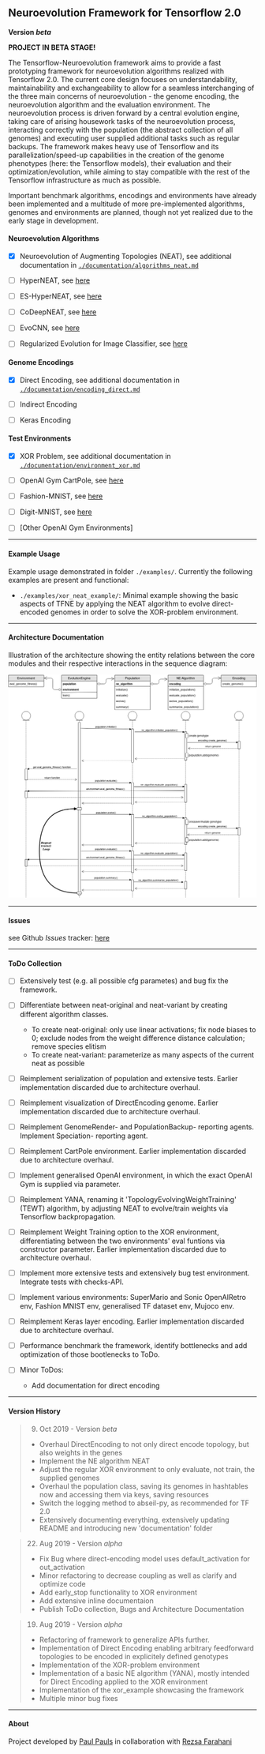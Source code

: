 ## Neuroevolution Framework for Tensorflow 2.0 ##

**Version _beta_**

**PROJECT IN BETA STAGE!**

The Tensorflow-Neuroevolution framework aims to provide a fast prototyping framework for neuroevolution algorithms realized with Tensorflow 2.0. The current core design focuses on understandability, maintainability and exchangeability to allow for a seamless interchanging of the three main concerns of neuroevolution - the genome encoding, the neuroevolution algorithm and the evaluation environment. The neuroevolution process is driven forward by a central evolution engine, taking care of arising housework tasks of the neuroevolution process, interacting correctly with the population (the abstract collection of all genomes) and executing user supplied additional tasks such as regular backups.
The framework makes heavy use of Tensorflow and its parallelization/speed-up capabilities in the creation of the genome phenotypes (here: the Tensorflow models), their evaluation and their optimization/evolution, while aiming to stay compatible with the rest of the Tensorflow infrastructure as much as possible.

Important benchmark algorithms, encodings and environments have already been implemented and a multitude of more pre-implemented algorithms, genomes and environments are planned, though not yet realized due to the early stage in development.

#### Neuroevolution Algorithms ####

* [X] Neuroevolution of Augmenting Topologies (NEAT), see additional documentation in [`./documentation/algorithms_neat.md`](https://github.com/PaulPauls/Tensorflow-Neuroevolution/blob/master/documentation/algorithm_neat.md)
* [ ] HyperNEAT, see [here](http://axon.cs.byu.edu/~dan/778/papers/NeuroEvolution/stanley3**.pdf)
* [ ] ES-HyperNEAT, see [here](http://citeseerx.ist.psu.edu/viewdoc/summary?doi=10.1.1.365.4332)
* [ ] CoDeepNEAT, see [here](https://arxiv.org/abs/1703.00548)
* [ ] EvoCNN, see [here](https://arxiv.org/abs/1710.10741)
* [ ] Regularized Evolution for Image Classifier, see [here](https://arxiv.org/abs/1802.01548)


#### Genome Encodings ####

* [X] Direct Encoding, see additional documentation in [`./documentation/encoding_direct.md`](https://github.com/PaulPauls/Tensorflow-Neuroevolution/blob/master/documentation/encoding_direct.md)
* [ ] Indirect Encoding 
* [ ] Keras Encoding


#### Test Environments ####

* [X] XOR Problem, see additional documentation in [`./documentation/environment_xor.md`](https://github.com/PaulPauls/Tensorflow-Neuroevolution/blob/master/documentation/environment_xor.md)
* [ ] OpenAI Gym CartPole, see [here](http://gym.openai.com/envs/CartPole-v1/)
* [ ] Fashion-MNIST, see [here](https://research.zalando.com/welcome/mission/research-projects/fashion-mnist/)
* [ ] Digit-MNIST, see [here](http://yann.lecun.com/exdb/mnist/)
* [ ] \[Other OpenAI Gym Environments\]



--------------------------------------------------------------------------------

#### Example Usage ####

Example usage demonstrated in folder `./examples/`. Currently the following examples are present and functional:

* `./examples/xor_neat_example/`: Minimal example showing the basic aspects of TFNE by applying the NEAT algorithm to evolve direct-encoded genomes in order to solve the XOR-problem environment.



--------------------------------------------------------------------------------

#### Architecture Documentation ####

Illustration of the architecture showing the entity relations between the core modules and their respective interactions in the sequence diagram:

![Architecture Illustration](https://raw.githubusercontent.com/PaulPauls/Tensorflow-Neuroevolution/master/documentation/illustration_entity_sequence_diagram_tfne.png)



--------------------------------------------------------------------------------

#### Issues ####

see Github _Issues_ tracker: [here](https://github.com/PaulPauls/Tensorflow-Neuroevolution/issues)



--------------------------------------------------------------------------------

#### ToDo Collection ####

* [ ] Extensively test (e.g. all possible cfg parametes) and bug fix the framework.

* [ ] Differentiate between neat-original and neat-variant by creating different algorithm classes.
    * To create neat-original: only use linear activations; fix node biases to 0; exclude nodes from the weight difference distance calculation; remove species elitism
    * To create neat-variant: parameterize as many aspects of the current neat as possible

* [ ] Reimplement serialization of population and extensive tests. Earlier implementation discarded due to architecture overhaul.

* [ ] Reimplement visualization of DirectEncoding genome. Earlier implementation discarded due to architecture overhaul.

* [ ] Reimplement GenomeRender- and PopulationBackup- reporting agents. Implement Speciation- reporting agent.

* [ ] Reimplement CartPole environment. Earlier implementation discarded due to architecture overhaul.
      
* [ ] Implement generalised OpenAI environment, in which the exact OpenAI Gym is supplied via parameter.

* [ ] Reimplement YANA, renaming it 'TopologyEvolvingWeightTraining' (TEWT) algorithm, by adjusting NEAT to evolve/train weights via Tensorflow backpropagation.

* [ ] Reimplement Weight Training option to the XOR environment, differentiating between the two environments' eval funtions via constructor parameter. Earlier implementation discarded due to architecture overhaul.

* [ ] Implement more extensive tests and extensively bug test environment. Integrate tests with checks-API.

* [ ] Implement various environments: SuperMario and Sonic OpenAIRetro env, Fashion MNIST env, generalised TF dataset env, Mujoco env.

* [ ] Reimplement Keras layer encoding. Earlier implementation discarded due to architecture overhaul.

* [ ] Performance benchmark the framework, identify bottlenecks and add optimization of those bootlenecks to ToDo.

* [ ] Minor ToDos:
    * Add documentation for direct encoding



--------------------------------------------------------------------------------

#### Version History ####

> 09. Oct 2019 - Version _beta_
> * Overhaul DirectEncoding to not only direct encode topology, but also weights in the genes
> * Implement the NE algorithm NEAT
> * Adjust the regular XOR environment to only evaluate, not train, the supplied genomes
> * Overhaul the population class, saving its genomes in hashtables now and accessing them via keys, saving resources
> * Switch the logging method to abseil-py, as recommended for TF 2.0
> * Extensively documenting everything, extensively updating README and introducing new 'documentation' folder

> 22. Aug 2019 - Version _alpha_
> * Fix Bug where direct-encoding model uses default_activation for out_activation
> * Minor refactoring to decrease coupling as well as clarify and optimize code
> * Add early_stop functionality to XOR environment
> * Add extensive inline documentaion
> * Publish ToDo collection, Bugs and Architecture Documentation 

> 19. Aug 2019 - Version _alpha_
> * Refactoring of framework to generalize APIs further. 
> * Implementation of Direct Encoding enabling arbitrary feedforward topologies to be encoded in explicitely defined genotypes
> * Implementation of the XOR-problem environment
> * Implementation of a basic NE algorithm (YANA), mostly intended for Direct Encoding applied to the XOR environment
> * Implementation of the xor_example showcasing the framework
> * Multiple minor bug fixes



--------------------------------------------------------------------------------

#### About ####

Project developed by [Paul Pauls](https://github.com/PaulPauls) in collaboration with [Rezsa Farahani](https://github.com/rezsa)



